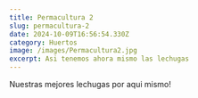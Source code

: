```yaml
---
title: Permacultura 2
slug: permacultura-2
date: 2024-10-09T16:56:54.330Z
category: Huertos
image: /images/Permacultura2.jpg
excerpt: Asi tenemos ahora mismo las lechugas
---
```

N﻿uestras mejores lechugas por aqui mismo!